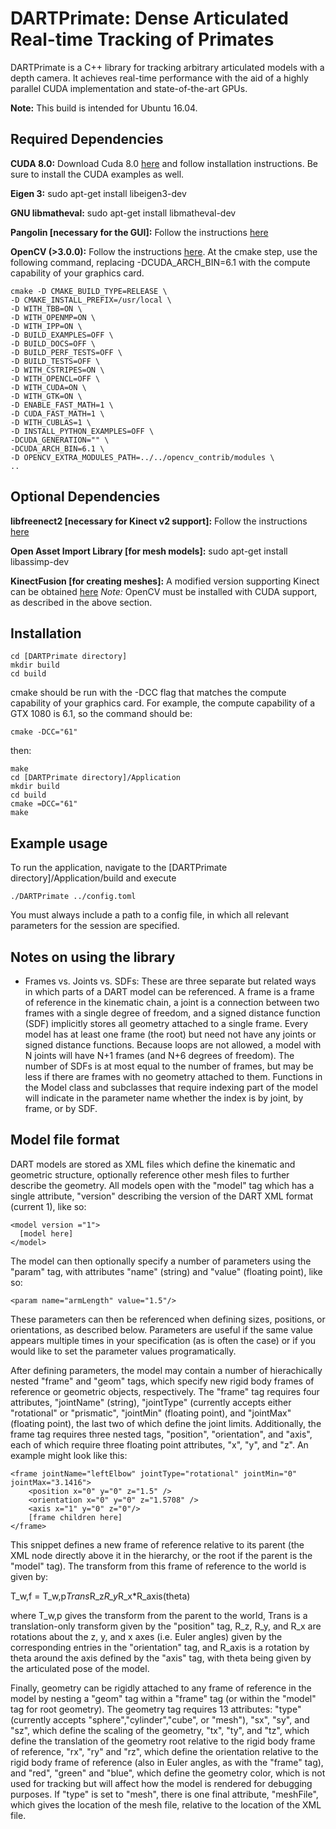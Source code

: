 DARTPrimate: Dense Articulated Real-time Tracking of Primates
=======

DARTPrimate is a C++ library for tracking arbitrary articulated models with a depth camera. It achieves real-time performance with the aid of a highly parallel CUDA 
implementation and state-of-the-art GPUs.

**Note:** This build is intended for Ubuntu 16.04.

Required Dependencies
---------------------

**CUDA 8.0:** Download Cuda 8.0 [here](https://developer.nvidia.com/cuda-80-ga2-download-archive) and follow installation instructions. Be sure to install the CUDA examples as well.

**Eigen 3:** sudo apt-get install libeigen3-dev

**GNU libmatheval:** sudo apt-get install libmatheval-dev

**Pangolin [necessary for the GUI]:** Follow the instructions [here](https://github.com/stevenlovegrove/Pangolin)

**OpenCV (>3.0.0):** Follow the instructions [here](https://docs.opencv.org/master/d7/d9f/tutorial_linux_install.html). At the cmake step, use the following command, replacing -DCUDA_ARCH_BIN=6.1 with the compute capability of your graphics card.

	cmake -D CMAKE_BUILD_TYPE=RELEASE \
    -D CMAKE_INSTALL_PREFIX=/usr/local \
    -D WITH_TBB=ON \
    -D WITH_OPENMP=ON \
    -D WITH_IPP=ON \
    -D BUILD_EXAMPLES=OFF \
    -D BUILD_DOCS=OFF \
    -D BUILD_PERF_TESTS=OFF \
    -D BUILD_TESTS=OFF \
    -D WITH_CSTRIPES=ON \
    -D WITH_OPENCL=OFF \
    -D WITH_CUDA=ON \
    -D WITH_GTK=ON \
    -D ENABLE_FAST_MATH=1 \
    -D CUDA_FAST_MATH=1 \
    -D WITH_CUBLAS=1 \
    -D INSTALL_PYTHON_EXAMPLES=OFF \
    -DCUDA_GENERATION="" \
    -DCUDA_ARCH_BIN=6.1 \
    -D OPENCV_EXTRA_MODULES_PATH=../../opencv_contrib/modules \
    ..


Optional Dependencies
---------------------

**libfreenect2 [necessary for Kinect v2 support]:** Follow the instructions [here](https://github.com/OpenKinect/libfreenect2)

**Open Asset Import Library [for mesh models]:** sudo apt-get install libassimp-dev

**KinectFusion [for creating meshes]:** A modified version supporting Kinect can be obtained [here](https://github.com/JonathanAMichaels/KinectFusionApp)
*Note:* OpenCV must be installed with CUDA support, as described in the above section.


Installation
------------

	cd [DARTPrimate directory]
	mkdir build
	cd build
cmake should be run with the -DCC flag that matches the compute capability of your graphics card. For example, the compute capability of a GTX 1080 is 6.1, so the command should be:
	
	cmake -DCC="61"
then:

	make
	cd [DARTPrimate directory]/Application
	mkdir build
	cd build
	cmake =DCC="61"
	make

Example usage
------------

To run the application, navigate to the [DARTPrimate directory]/Application/build and execute

	./DARTPrimate ../config.toml
You must always include a path to a config file, in which all relevant parameters for the session are specified.

Notes on using the library
------------

- Frames vs. Joints vs. SDFs: These are three separate but related ways in which
parts of a DART model can be referenced. A frame is a frame of reference in the
kinematic chain, a joint is a connection between two frames with a single degree
of freedom, and a signed distance function (SDF) implicitly stores all geometry
attached to a single frame. Every model has at least one frame (the root) but
need not have any joints or signed distance functions. Because loops are not
allowed, a model with N joints will have N+1 frames (and N+6 degrees of 
freedom). The number of SDFs is at most equal to the number of frames, but may
be less if there are frames with no geometry attached to them. Functions in the
Model class and subclasses that require indexing part of the model will indicate
in the parameter name whether the index is by joint, by frame, or by SDF.

Model file format
------------

DART models are stored as XML files which define the kinematic and geometric 
structure, optionally reference other mesh files to further describe the 
geometry. All models open with the "model" tag which has a single attribute, 
"version" describing the version of the DART XML format (current 1), like so:

    <model version ="1">
      [model here]
    </model>

The model can then optionally specify a number of parameters using the "param" 
tag, with attributes "name" (string) and "value" (floating point), like so:

    <param name="armLength" value="1.5"/>

These parameters can then be referenced when defining sizes, positions, or 
orientations, as described below. Parameters are useful if the same value 
appears multiple times in your specification (as is often the case) or if you 
would like to set the parameter values programatically.

After defining parameters, the model may contain a number of hierachically 
nested "frame" and "geom" tags, which specify new rigid body frames of reference 
or geometric objects, respectively. The "frame" tag requires four attributes,
"jointName" (string), "jointType" (currently accepts either "rotational" or
"prismatic", "jointMin" (floating point), and "jointMax" (floating point), the
last two of which define the joint limits. Additionally, the frame tag requires
three nested tags, "position", "orientation", and "axis", each of which require
three floating point attributes, "x", "y", and "z". An example might look like
this:

	<frame jointName="leftElbow" jointType="rotational" jointMin="0" jointMax="3.1416">
	    <position x="0" y="0" z="1.5" />
	    <orientation x="0" y="0" z="1.5708" />
	    <axis x="1" y="0" z="0"/>
	    [frame children here]
	</frame>

This snippet defines a new frame of reference relative to its parent (the XML
node directly above it in the hierarchy, or the root if the parent is the 
"model" tag). The transform from this frame of reference to the world is given
by:

T_w,f = T_w,p*Trans*R_z*R_y*R_x*R_axis(theta)

where T_w,p gives the transform from the parent to the world, Trans is a
translation-only transform given by the "position" tag, R_z, R_y, and R_x are
rotations about the z, y, and x axes (i.e. Euler angles) given by the
corresponding entries in the "orientation" tag, and R_axis is a rotation by
theta around the axis defined by the "axis" tag, with theta being given by the
articulated pose of the model.

Finally, geometry can be rigidly attached to any frame of reference in the model
by nesting a "geom" tag within a "frame" tag (or within the "model" tag for root
geometry). The geometry tag requires 13 attributes: "type" (currently accepts
"sphere","cylinder","cube", or "mesh"), "sx", "sy", and "sz", which define the
scaling of the geometry, "tx", "ty", and "tz", which define the translation of
the geometry root relative to the rigid body frame of reference, "rx", "ry" and
"rz", which define the orientation relative to the rigid body frame of reference
(also in Euler angles, as with the "frame" tag), and "red", "green" and "blue",
which define the geometry color, which is not used for tracking but will affect
how the model is rendered for debugging purposes. If "type" is set to "mesh",
there is one final attribute, "meshFile", which gives the location of the mesh
file, relative to the location of the XML file.


